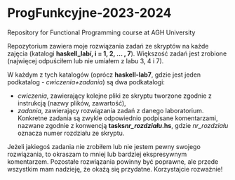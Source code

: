# ProgFunkcyjne-2023-2024
Repository for Functional Programming course at AGH University

Repozytorium zawiera moje rozwiązania zadań ze skryptów na każde zajęcia (katalogi **haskell_lab*i*, i = 1, 2, ... , 7**). Większość zadań jest zrobione (najwięcej odpuściłem lub nie umiałem z labu 3, 4 i 7). 

W każdym z tych katalogów (oprócz **haskell-lab7**, gdzie jest jeden podkatalog - *cwiczenia+zadania*) są dwa podkatalogi:
- *cwiczenia*, zawierający kolejne pliki ze skryptu tworzone zgodnie z instrukcją (nazwy plików, zawartość),
- *zadania*, zawierający rozwiązania zadań z danego laboratorium. Konkretne zadania są zwykle odpowiednio podpisane komentarzami, nazwane zgodnie z konwencją **tasks*nr_rozdziału*.hs**, gdzie *nr_rozdziału* oznacza numer rozdziału ze skryptu.

Jeżeli jakiegoś zadania nie zrobiłem lub nie jestem pewny swojego rozwiązania, to okraszam to mniej lub bardziej ekspresywnym komentarzem. Pozostałe rozwiązania powinny być poprawne, ale przede wszystkim mam nadzieję, że okażą się przydatne. Korzystajcie rozważnie!